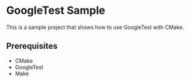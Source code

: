 # GoogleTest Sample

This is a sample project that shows how to use GoogleTest with CMake.

## Prerequisites

- CMake
- GoogleTest
- Make

